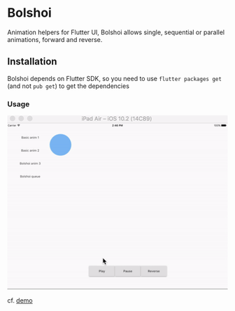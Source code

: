 # Bolshoi

Animation helpers for Flutter UI, Bolshoi allows single, sequential or parallel animations, forward and reverse.

## Installation

Bolshoi depends on Flutter SDK, so you need to use `flutter packages get` (and not `pub get`) to get the dependencies

### Usage

![screen](screen.gif)

cf. [demo](https://github.com/rxlabz/bolshoi/tree/master/example/bolshoi_demo)


